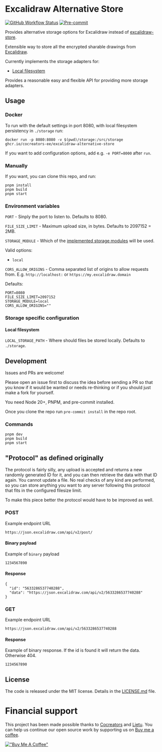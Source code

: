 # Excalidraw Alternative Store

[![GitHub Workflow Status](https://img.shields.io/github/actions/workflow/status/cocreators-ee/excalidraw-alternative-store/docker-image.yaml)](https://github.com/cocreators-ee/excalidraw-alternative-store/actions/workflows/docker-image.yaml)
[![Pre-commit](https://img.shields.io/badge/pre--commit-enabled-brightgreen?logo=pre-commit&logoColor=white)](https://github.com/cocreators-ee/excalidraw-alternative-store/blob/master/.pre-commit-config.yaml)

Provides alternative storage options for Excalidraw instead of [excalidraw-store](https://github.com/excalidraw/excalidraw-store).

Extensible way to store all the encrypted sharable drawings from [Excalidraw](https://excalidraw.com).

Currently implements the storage adapters for:

- [Local filesystem](.src/storage/local.ts)

Provides a reasonable easy and flexible API for providing more storage adapters.

## Usage

### Docker

To run with the default settings in port 8080, with local filesystem persistency in `./storage` run:

```shell
docker run -p 8080:8080 -v $(pwd)/storage:/src/storage ghcr.io/cocreators-ee/excalidraw-alternative-store
```

If you want to add configuration options, add e.g. `-e PORT=8000` after `run`.

### Manually

If you want, you can clone this repo, and run:

```shell
pnpm install
pnpm build
pnpm start
```

### Environment variables

`PORT` - Sinply the port to listen to. Defaults to 8080.

`FILE_SIZE_LIMIT` - Maximum upload size, in bytes. Defaults to 2097152 = 2MB.

`STORAGE_MODULE` - Which of the [implemented storage modules](./src/storage) will be used.

Valid options:

- `local`

`CORS_ALLOW_ORIGINS` - Comma separated list of origins to allow requests from. E.g. `http://localhost:` or `https://my.excalidraw.domain`

Defaults:

```
PORT=8080
FILE_SIZE_LIMIT=2097152
STORAGE_MODULE=local
CORS_ALLOW_ORIGINS=""
```

### Storage specific configuration

#### Local filesystem

`LOCAL_STORAGE_PATH` - Where should files be stored locally. Defaults to `./storage`.

## Development

Issues and PRs are welcome!

Please open an issue first to discuss the idea before sending a PR so that you know if it would be wanted or needs
re-thinking or if you should just make a fork for yourself.

You need Node 20+, PNPM, and pre-commit installed.

Once you clone the repo run `pre-commit install` in the repo root.

### Commands

```shell
pnpm dev
pnpm build
pnpm start
```

## "Protocol" as defined originally

The protocol is fairly silly, any upload is accepted and returns a new randomly generated ID for it, and you can then
retrieve the data with that ID again. You cannot update a file. No real checks of any kind are performed, so you can
store anything you want to any server following this protocol that fits in the configured filesize limit.

To make this piece better the protocol would have to be improved as well.

### POST

Example endpoint URL

```
https://json.excalidraw.com/api/v2/post/
```

#### Binary payload

Example of `binary` payload

```
1234567890
```

#### Response

```
{
  "id": "5633286537740288",
  "data": "https://json.excalidraw.com/api/v2/5633286537740288"
}
```

### GET

Example endpoint URL

```
https://json.excalidraw.com/api/v2/5633286537740288
```

#### Response

Example of binary response. If the id is found it will return the data. Otherwise 404.

```
1234567890
```

## License

The code is released under the MIT license. Details in the [LICENSE.md](./LICENSE.md) file.

# Financial support

This project has been made possible thanks to [Cocreators](https://cocreators.ee) and [Lietu](https://lietu.net). You
can help us continue our open source work by supporting us
on [Buy me a coffee](https://www.buymeacoffee.com/cocreators).

[!["Buy Me A Coffee"](https://www.buymeacoffee.com/assets/img/custom_images/orange_img.png)](https://www.buymeacoffee.com/cocreators)
